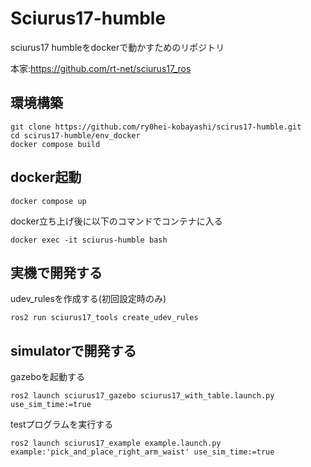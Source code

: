 # Sciurus17-humble
sciurus17 humbleをdockerで動かすためのリポジトリ

本家:https://github.com/rt-net/sciurus17_ros

## 環境構築
```
git clone https://github.com/ry0hei-kobayashi/scirus17-humble.git
cd scirus17-humble/env_docker
docker compose build
```

## docker起動
```
docker compose up 
```

docker立ち上げ後に以下のコマンドでコンテナに入る
```
docker exec -it sciurus-humble bash
```

## 実機で開発する
udev_rulesを作成する(初回設定時のみ)
```
ros2 run sciurus17_tools create_udev_rules
```

## simulatorで開発する

gazeboを起動する
```
ros2 launch sciurus17_gazebo sciurus17_with_table.launch.py use_sim_time:=true
```
testプログラムを実行する
```
ros2 launch sciurus17_example example.launch.py example:'pick_and_place_right_arm_waist' use_sim_time:=true
```


